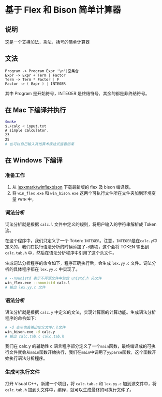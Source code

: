 基于 Flex 和 Bison 简单计算器
=========

## 说明

这是一个支持加法，乘法，括号的简单计算器

## 文法

```
Program -> Program Expr '\n'|空集合
Expr -> Expr + Term | Factor
Term -> Term * Factor | F
Factor -> ( Expr ) | INTEGER
```

其中 Program 是开始符号，INTEGER 是终结符号，其余的都是非终结符号。

## 在 Mac 下编译并执行

```sh
$make
$./calc < input.txt
A simple calculator.
23
25
# 也可以自己输入其他算术表达式查看结果
```

## 在 Windows 下编译

### 准备工作

1. 从 [lexxmark/winflexbison](https://github.com/lexxmark/winflexbison/releases) 下载最新版的 flex 及 bison 编译器。
2. 将 `win_flex.exe` 和 `win_bison.exe` 这两个可执行文件所在文件夹加到环境变量 `PATH` 中。

### 词法分析

词法分析就是根据 `calc.l` 文件中定义的规则，将用户输入的字符串解析成 Token 流。

在这个程序中，我们只定义了一个 Token: `INTEGER`。注意，`INTEGER`是在`calc.y`中定义的，我们在执行语法分析的时候添加了`-d`选项，这个会将 TOKEN 输出到 `calc.tab.h` 中，然后在语法分析程序中引用了这个头文件。

生成词法分析程序的命令如下，程序正确执行后，会生成 `lex.yy.c` 文件。词法分析的具体程序都在 `lex.yy.c` 中实现了。

```sh
# --nounistd 表示不再源文件中包含 unistd.h 头文件
win_flex.exe --nounistd calc.l
# 输出 lex.yy.c 文件
```

### 语法分析

语法分析就是根据 `calc.y` 中定义的文法，实现计算器的计算功能。生成语法分析程序的命令如下:

```sh
# -d 表示也会输出定义文件/.h文件
win_bison.exe -d calc.y
# 输出 calc.tab.c calc.tab.h
```

我们在 calc.y 的辅助性 c 语言程序部分定义了一个`main`函数，最终编译成的可执行文件就会从`main`函数开始执行，我们在`main`中调用了`yyparse`函数，这个函数开始执行语法分析程序。

### 生成可执行文件

打开 Visual C++，新建一个项目，将 `calc.tab.c` 和 `lex.yy.c` 加到源文件中，将 `calc.tab.h` 加到头文件中，编译，就可以生成最终的可执行文件了。

